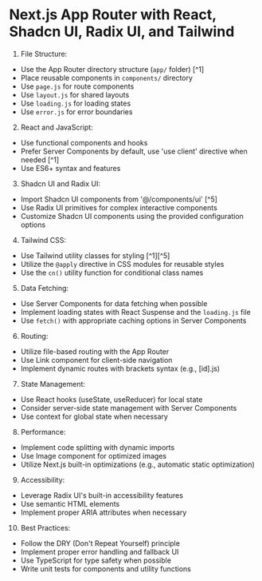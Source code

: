 # Next.js App Router with React, Shadcn UI, Radix UI, and Tailwind

1. File Structure:
- Use the App Router directory structure (`app/` folder) [^1]
- Place reusable components in `components/` directory
- Use `page.js` for route components
- Use `layout.js` for shared layouts
- Use `loading.js` for loading states
- Use `error.js` for error boundaries

2. React and JavaScript:
- Use functional components and hooks
- Prefer Server Components by default, use 'use client' directive when needed [^1]
- Use ES6+ syntax and features

3. Shadcn UI and Radix UI:
- Import Shadcn UI components from '@/components/ui' [^5]
- Use Radix UI primitives for complex interactive components
- Customize Shadcn UI components using the provided configuration options

4. Tailwind CSS:
- Use Tailwind utility classes for styling [^1][^5]
- Utilize the `@apply` directive in CSS modules for reusable styles
- Use the `cn()` utility function for conditional class names

5. Data Fetching:
- Use Server Components for data fetching when possible
- Implement loading states with React Suspense and the `loading.js` file
- Use `fetch()` with appropriate caching options in Server Components

6. Routing:
- Utilize file-based routing with the App Router
- Use Link component for client-side navigation
- Implement dynamic routes with brackets syntax (e.g., [id].js)

7. State Management:
- Use React hooks (useState, useReducer) for local state
- Consider server-side state management with Server Components
- Use context for global state when necessary

8. Performance:
- Implement code splitting with dynamic imports
- Use Image component for optimized images
- Utilize Next.js built-in optimizations (e.g., automatic static optimization)

9. Accessibility:
- Leverage Radix UI's built-in accessibility features
- Use semantic HTML elements
- Implement proper ARIA attributes when necessary

10. Best Practices:
- Follow the DRY (Don't Repeat Yourself) principle
- Implement proper error handling and fallback UI
- Use TypeScript for type safety when possible
- Write unit tests for components and utility functions
